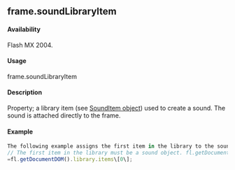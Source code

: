 ## frame.soundLibraryItem

#### Availability

Flash MX 2004.

#### Usage

frame.soundLibraryItem

#### Description

Property; a library item (see [SoundItem object](#!AdobeDocs/developers-animatesdk-docs/test/SoundItem_object/soundItem_summary.md)) used to create a sound. The sound is attached directly to the frame.

#### Example

```javascript
The following example assigns the first item in the library to the soundLibraryItem property of the first frame:
// The first item in the library must be a sound object. fl.getDocumentDOM().getTimeline().layers\[0\].frames\[0\].soundLibraryItem
=fl.getDocumentDOM().library.items\[0\];

```